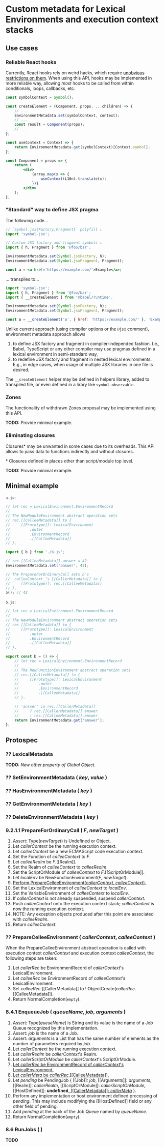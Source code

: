 # Custom metadata for Lexical Environments and execution context stacks

## Use cases

### Reliable React hooks

Currently, React hooks rely on weird hacks, which require
[unobvious restrictions on them](https://reactjs.org/docs/hooks-rules.html).
When using this API, hooks may be implemented in more reliable way, allowing
_most_ hooks to be called from within conditionals, loops, callbacks, etc.

```jsx
const symbolContext = Symbol();

const createElement = (Component, props, ...children) => {
    // ...
    EnvironmentMetadata.set(symbolContext, context);
    // ...
    const result = Component(props);
    // ...
};

const useContext = Context => {
    return EnvironmentMetadata.get(symbolContext)[Context.symbol];
};

const Component = props => {
    return (
        <div>
            {array.map(x => {
                useContext(L10n).translate(x);
            })}
        </div>
    );
};
```

### “Standard” way to define JSX pragma

The following code…

```jsx
// `Symbol.jsx{Factory,Fragment}` polyfill ↓
import 'symbol-jsx';

// Custom JSX factory and fragment symbols ↓
import { h, Fragment } from '@foo/bar';

EnvironmentMetadata.set(Symbol.jsxFactory, h);
EnvironmentMetadata.set(Symbol.jsxFragment, Fragment);

const a = <a href='https://example.com/'>Example</a>;
```

… transpiles to…

```javascript
import 'symbol-jsx';
import { h, Fragment } from '@foo/bar';
import { __createElement } from '@babel/runtime';

EnvironmentMetadata.set(Symbol.jsxFactory, h);
EnvironmentMetadata.set(Symbol.jsxFragment, Fragment);

const a = __createElement('a', { href: 'https://example.com/' }, 'Example');
```

Unlike current approach (using compiler options or the `@jsx` comment),
environment metadata approach allows

1. to define JSX factory and fragment in compiler-independed fashion. I.e.,
   Babel, TypeScript or any other compiler may use pragmas defined in a lexical
   environment in semi-standard way,
2. to redefine JSX factory and fragment in nested lexical environments. E.g., in
   edge cases, when usage of multiple JSX libraries in one file is desired.

The `__createElement` helper may be defined in helpers library, added to
transpiled file, or even defined in a lirary like `symbol-observable`.

### Zones

The functionality of withdrawn Zones proposal may be implemented using this API.

**TODO:** Provide minimal example.

### Eliminating closures

Closures\* may be unwanted in some cases due to its overheads. This API allows
to pass data to functions indirectly and without closures.

\* Closures defined in places other than script/module top level.

**TODO:** Provide minimal example.

## Minimal example

`a.js`:

```javascript
// let rec = LexicalEnvironment.EnvironmentRecord
//
// The NewModuleEnvironment abstract operation sets
// rec.[[CalleeMetadata]] to {
//     [[Prototype]]: LexicalEnvironment
//         .outer
//         .EnvironmentRecord
//         .[[CalleeMetadata]]
// }.

import { b } from './b.js';

// rec.[[CalleeMetadata]].answer = 42
EnvironmentMetadata.set('answer', 42);

// The PrepareForOrdinaryCall sets b’s
// _calleeContext_’s [[CallerMetadata]] to {
//     [[Prototype]]: rec.[[CalleeMetadata]]
// }.
b(); // 42
```

`b.js`:

```javascript
// let rec = LexicalEnvironment.EnvironmentRecord
//
// The NewModuleEnvironment abstract operation sets
// rec.[[CalleeMetadata]] to {
//     [[Prototype]]: LexicalEnvironment
//         .outer
//         .EnvironmentRecord
//         .[[CalleeMetadata]]
// }.

export const b = () => {
    // let rec = LexicalEnvironment.EnvironmentRecord
    //
    // The NewFunctionEnvironment abstract operation sets
    // rec.[[CalleeMetadata]] to {
    //     [[Prototype]]: LexicalEnvironment
    //         .outer
    //         .EnvironmentRecord
    //         .[[CalleeMetadata]]
    // }.

    // 'answer' in rec.[[CallerMetadata]]
    //     ? rec.[[CallerMetadata]].answer
    //     : rec.[[CalleeMetadata]].answer
    return EnvironmentMetadata.get('answer');
};
```

## Protospec

### ?? LexicalMetadata

**TODO:** _New other property of Global Object._

### ?? SetEnvironmentMetadata ( _key_, _value_ )

### ?? HasEnvironmentMetadata ( _key_ )

### ?? GetEnvironmentMetadata ( _key_ )

### ?? DeleteEnvironmentMetadata ( _key_ )

### 9.2.1.1 PrepareForOrdinaryCall ( _F_, _newTarget_ )

1.  Assert: Type(_newTarget_) is Undefined or Object.
2.  Let _callerContext_ be the running execution context.
3.  Let _calleeContext_ be a new ECMAScript code execution context.
4.  Set the Function of _calleeContext_ to _F_.
5.  Let _calleeRealm_ be _F_.\[\[Realm]].
6.  Set the Realm of _calleeContext_ to _calleeRealm_.
7.  Set the ScriptOrModule of _calleeContext_ to _F_.\[\[ScriptOrModule]].
8.  Let _localEnv_ be NewFunctionEnvironment(_F_, _newTarget_).
9.  <ins>Perform PrepareCelleeEnvironment(_callerContext_,
    _calleeContext_).</ins>
10. Set the LexicalEnvironment of _calleeContext_ to _localEnv_.
11. Set the VariableEnvironment of _calleeContext_ to _localEnv_.
12. If _callerContext_ is not already suspended, suspend _callerContext_.
13. Push _calleeContext_ onto the execution context stack; _calleeContext_ is
    now the running execution context.
14. NOTE: Any exception objects produced after this point are associated with
    _calleeRealm_.
15. Return _calleeContext_.

### ?? PrepareCelleeEnvironment ( _callerContext_, _calleeContext_ )

When the PrepareCalleeEnvironment abstract operation is called with execution
context _callerContext_ and execution context _calleeContext_, the following
steps are taken:

1. Let _callerRec_ be EnvironmentRecord of _callerContext_'s LexicalEnvironment.
2. Let _calleeRec_ be EnvironmentRecord of _calleeContext_'s LexicalEnvironment.
3. Set _calleeRec_.\[\[CallerMetadata]] to !
   ObjectCreate(_callerRec_.\[\[CalleeMetadata]]).
4. Return NormalCompletion(`empty`).

### 8.4.1 EnqueueJob ( _queueName_, _job_, _arguments_ )

1.  Assert: Type(_queueName_) is String and its value is the name of a Job Queue
    recognized by this implementation.
2.  Assert: _job_ is the name of a Job.
3.  Assert: _arguments_ is a List that has the same number of elements as the
    number of parameters required by _job_.
4.  Let _callerContext_ be the running execution context.
5.  Let _callerRealm_ be _callerContext_'s Realm.
6.  Let _callerScriptOrModule_ be _callerContext_'s ScriptOrModule.
7.  <ins>Let _callerRec_ be EnvironmentRecord of _callerContext_'s
    LexicalEnvironment.</ins>
8.  <ins>Let _callerMeta_ be _callerRec_.\[\[CalleeMetadata]].</ins>
9.  Let _pending_ be PendingJob { \[\[Job]]: _job_, \[\[Arguments]]:
    _arguments_, \[\[Realm]]: _callerRealm_, \[\[ScriptOrModule]]:
    _callerScriptOrModule_, \[\[HostDefined]]: **undefined**<ins>,
    \[\[CallerMetadata]]: _callerMeta_</ins> }.
10. Perform any implementation or host environment defined processing of
    _pending_. This may include modifying the \[\[HostDefined]] field or any
    other field of pending.
11. Add _pending_ at the back of the Job Queue named by _queueName_.
12. Return NormalCompletion(`empty`).

### 8.6 RunJobs ( )

**TODO**
